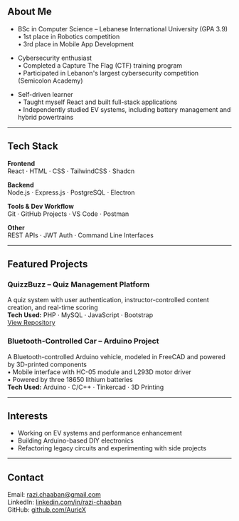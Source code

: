
## About Me

- BSc in Computer Science – Lebanese International University (GPA 3.9)  
  • 1st place in Robotics competition  
  • 3rd place in Mobile App Development

- Cybersecurity enthusiast  
  • Completed a Capture The Flag (CTF) training program  
  • Participated in Lebanon's largest cybersecurity competition (Semicolon Academy)

- Self-driven learner  
  • Taught myself React and built full-stack applications  
  • Independently studied EV systems, including battery management and hybrid powertrains

---

## Tech Stack

**Frontend**  
React · HTML · CSS · TailwindCSS · Shadcn

**Backend**  
Node.js · Express.js · PostgreSQL · Electron

**Tools & Dev Workflow**  
Git · GitHub Projects · VS Code · Postman

**Other**  
REST APIs · JWT Auth · Command Line Interfaces

---

## Featured Projects

### QuizzBuzz – Quiz Management Platform  
A quiz system with user authentication, instructor-controlled content creation, and real-time scoring  
**Tech Used:** PHP · MySQL · JavaScript · Bootstrap  
[View Repository](https://github.com/AuricX/QuizzBuzz)

### Bluetooth-Controlled Car – Arduino Project  
A Bluetooth-controlled Arduino vehicle, modeled in FreeCAD and powered by 3D-printed components  
• Mobile interface with HC-05 module and L293D motor driver  
• Powered by three 18650 lithium batteries  
**Tech Used:** Arduino · C/C++ · Tinkercad · 3D Printing

---

## Interests

- Working on EV systems and performance enhancement  
- Building Arduino-based DIY electronics  
- Refactoring legacy circuits and experimenting with side projects

---

## Contact

Email: [razi.chaaban@gmail.com](mailto:razi.chaaban@gmail.com)  
LinkedIn: [linkedin.com/in/razi-chaaban](https://www.linkedin.com/in/razi-chaaban/)  
GitHub: [github.com/AuricX](https://github.com/AuricX)
